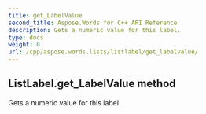 ```yaml
---
title: get_LabelValue
second_title: Aspose.Words for C++ API Reference
description: Gets a numeric value for this label. 
type: docs
weight: 0
url: /cpp/aspose.words.lists/listlabel/get_labelvalue/
---
```

## ListLabel.get_LabelValue method


Gets a numeric value for this label.

